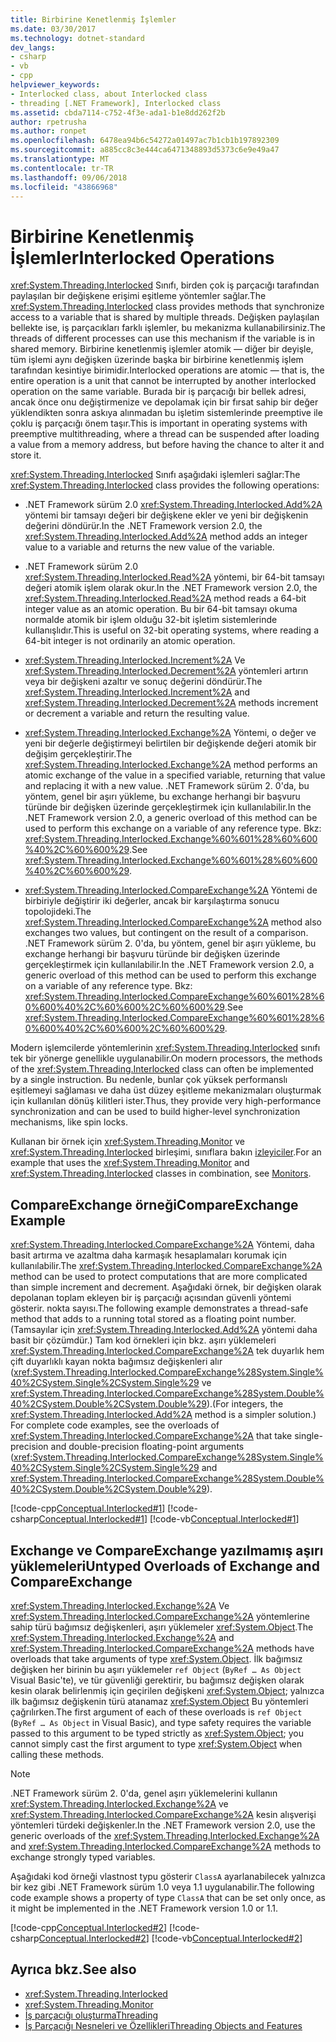 ```yaml
---
title: Birbirine Kenetlenmiş İşlemler
ms.date: 03/30/2017
ms.technology: dotnet-standard
dev_langs:
- csharp
- vb
- cpp
helpviewer_keywords:
- Interlocked class, about Interlocked class
- threading [.NET Framework], Interlocked class
ms.assetid: cbda7114-c752-4f3e-ada1-b1e8dd262f2b
author: rpetrusha
ms.author: ronpet
ms.openlocfilehash: 6478ea94b6c54272a01497ac7b1cb1b197892309
ms.sourcegitcommit: a885cc8c3e444ca6471348893d5373c6e9e49a47
ms.translationtype: MT
ms.contentlocale: tr-TR
ms.lasthandoff: 09/06/2018
ms.locfileid: "43866968"
---
```

# <a name="interlocked-operations"></a><span data-ttu-id="79fb7-102">Birbirine Kenetlenmiş İşlemler</span><span class="sxs-lookup"><span data-stu-id="79fb7-102">Interlocked Operations</span></span>
<span data-ttu-id="79fb7-103"><xref:System.Threading.Interlocked> Sınıfı, birden çok iş parçacığı tarafından paylaşılan bir değişkene erişimi eşitleme yöntemler sağlar.</span><span class="sxs-lookup"><span data-stu-id="79fb7-103">The <xref:System.Threading.Interlocked> class provides methods that synchronize access to a variable that is shared by multiple threads.</span></span> <span data-ttu-id="79fb7-104">Değişken paylaşılan bellekte ise, iş parçacıkları farklı işlemler, bu mekanizma kullanabilirsiniz.</span><span class="sxs-lookup"><span data-stu-id="79fb7-104">The threads of different processes can use this mechanism if the variable is in shared memory.</span></span> <span data-ttu-id="79fb7-105">Birbirine kenetlenmiş işlemler atomik — diğer bir deyişle, tüm işlemi aynı değişken üzerinde başka bir birbirine kenetlenmiş işlem tarafından kesintiye birimidir.</span><span class="sxs-lookup"><span data-stu-id="79fb7-105">Interlocked operations are atomic — that is, the entire operation is a unit that cannot be interrupted by another interlocked operation on the same variable.</span></span> <span data-ttu-id="79fb7-106">Burada bir iş parçacığı bir bellek adresi, ancak önce onu değiştirmenize ve depolamak için bir fırsat sahip bir değer yüklendikten sonra askıya alınmadan bu işletim sistemlerinde preemptive ile çoklu iş parçacığı önem taşır.</span><span class="sxs-lookup"><span data-stu-id="79fb7-106">This is important in operating systems with preemptive multithreading, where a thread can be suspended after loading a value from a memory address, but before having the chance to alter it and store it.</span></span>  
  
 <span data-ttu-id="79fb7-107"><xref:System.Threading.Interlocked> Sınıfı aşağıdaki işlemleri sağlar:</span><span class="sxs-lookup"><span data-stu-id="79fb7-107">The <xref:System.Threading.Interlocked> class provides the following operations:</span></span>  
  
-   <span data-ttu-id="79fb7-108">.NET Framework sürüm 2.0 <xref:System.Threading.Interlocked.Add%2A> yöntemi bir tamsayı değeri bir değişkene ekler ve yeni bir değişkenin değerini döndürür.</span><span class="sxs-lookup"><span data-stu-id="79fb7-108">In the .NET Framework version 2.0, the <xref:System.Threading.Interlocked.Add%2A> method adds an integer value to a variable and returns the new value of the variable.</span></span>  
  
-   <span data-ttu-id="79fb7-109">.NET Framework sürüm 2.0 <xref:System.Threading.Interlocked.Read%2A> yöntemi, bir 64-bit tamsayı değeri atomik işlem olarak okur.</span><span class="sxs-lookup"><span data-stu-id="79fb7-109">In the .NET Framework version 2.0, the <xref:System.Threading.Interlocked.Read%2A> method reads a 64-bit integer value as an atomic operation.</span></span> <span data-ttu-id="79fb7-110">Bu bir 64-bit tamsayı okuma normalde atomik bir işlem olduğu 32-bit işletim sistemlerinde kullanışlıdır.</span><span class="sxs-lookup"><span data-stu-id="79fb7-110">This is useful on 32-bit operating systems, where reading a 64-bit integer is not ordinarily an atomic operation.</span></span>  
  
-   <span data-ttu-id="79fb7-111"><xref:System.Threading.Interlocked.Increment%2A> Ve <xref:System.Threading.Interlocked.Decrement%2A> yöntemleri artırın veya bir değişkeni azaltır ve sonuç değerini döndürür.</span><span class="sxs-lookup"><span data-stu-id="79fb7-111">The <xref:System.Threading.Interlocked.Increment%2A> and <xref:System.Threading.Interlocked.Decrement%2A> methods increment or decrement a variable and return the resulting value.</span></span>  
  
-   <span data-ttu-id="79fb7-112"><xref:System.Threading.Interlocked.Exchange%2A> Yöntemi, o değer ve yeni bir değerle değiştirmeyi belirtilen bir değişkende değeri atomik bir değişim gerçekleştirir.</span><span class="sxs-lookup"><span data-stu-id="79fb7-112">The <xref:System.Threading.Interlocked.Exchange%2A> method performs an atomic exchange of the value in a specified variable, returning that value and replacing it with a new value.</span></span> <span data-ttu-id="79fb7-113">.NET Framework sürüm 2. 0'da, bu yöntem, genel bir aşırı yükleme, bu exchange herhangi bir başvuru türünde bir değişken üzerinde gerçekleştirmek için kullanılabilir.</span><span class="sxs-lookup"><span data-stu-id="79fb7-113">In the .NET Framework version 2.0, a generic overload of this method can be used to perform this exchange on a variable of any reference type.</span></span> <span data-ttu-id="79fb7-114">Bkz: <xref:System.Threading.Interlocked.Exchange%60%601%28%60%600%40%2C%60%600%29>.</span><span class="sxs-lookup"><span data-stu-id="79fb7-114">See <xref:System.Threading.Interlocked.Exchange%60%601%28%60%600%40%2C%60%600%29>.</span></span>  
  
-   <span data-ttu-id="79fb7-115"><xref:System.Threading.Interlocked.CompareExchange%2A> Yöntemi de birbiriyle değiştirir iki değerler, ancak bir karşılaştırma sonucu topolojideki.</span><span class="sxs-lookup"><span data-stu-id="79fb7-115">The <xref:System.Threading.Interlocked.CompareExchange%2A> method also exchanges two values, but contingent on the result of a comparison.</span></span> <span data-ttu-id="79fb7-116">.NET Framework sürüm 2. 0'da, bu yöntem, genel bir aşırı yükleme, bu exchange herhangi bir başvuru türünde bir değişken üzerinde gerçekleştirmek için kullanılabilir.</span><span class="sxs-lookup"><span data-stu-id="79fb7-116">In the .NET Framework version 2.0, a generic overload of this method can be used to perform this exchange on a variable of any reference type.</span></span> <span data-ttu-id="79fb7-117">Bkz: <xref:System.Threading.Interlocked.CompareExchange%60%601%28%60%600%40%2C%60%600%2C%60%600%29>.</span><span class="sxs-lookup"><span data-stu-id="79fb7-117">See <xref:System.Threading.Interlocked.CompareExchange%60%601%28%60%600%40%2C%60%600%2C%60%600%29>.</span></span>  
  
 <span data-ttu-id="79fb7-118">Modern işlemcilerde yöntemlerinin <xref:System.Threading.Interlocked> sınıfı tek bir yönerge genellikle uygulanabilir.</span><span class="sxs-lookup"><span data-stu-id="79fb7-118">On modern processors, the methods of the <xref:System.Threading.Interlocked> class can often be implemented by a single instruction.</span></span> <span data-ttu-id="79fb7-119">Bu nedenle, bunlar çok yüksek performanslı eşitlemeyi sağlaması ve daha üst düzey eşitleme mekanizmaları oluşturmak için kullanılan dönüş kilitleri ister.</span><span class="sxs-lookup"><span data-stu-id="79fb7-119">Thus, they provide very high-performance synchronization and can be used to build higher-level synchronization mechanisms, like spin locks.</span></span>  
  
 <span data-ttu-id="79fb7-120">Kullanan bir örnek için <xref:System.Threading.Monitor> ve <xref:System.Threading.Interlocked> birleşimi, sınıflara bakın [izleyiciler](https://msdn.microsoft.com/library/33fe4aef-b44b-42fd-9e72-c908e39e75db).</span><span class="sxs-lookup"><span data-stu-id="79fb7-120">For an example that uses the <xref:System.Threading.Monitor> and <xref:System.Threading.Interlocked> classes in combination, see [Monitors](https://msdn.microsoft.com/library/33fe4aef-b44b-42fd-9e72-c908e39e75db).</span></span>  
  
## <a name="compareexchange-example"></a><span data-ttu-id="79fb7-121">CompareExchange örneği</span><span class="sxs-lookup"><span data-stu-id="79fb7-121">CompareExchange Example</span></span>  
 <span data-ttu-id="79fb7-122"><xref:System.Threading.Interlocked.CompareExchange%2A> Yöntemi, daha basit artırma ve azaltma daha karmaşık hesaplamaları korumak için kullanılabilir.</span><span class="sxs-lookup"><span data-stu-id="79fb7-122">The <xref:System.Threading.Interlocked.CompareExchange%2A> method can be used to protect computations that are more complicated than simple increment and decrement.</span></span> <span data-ttu-id="79fb7-123">Aşağıdaki örnek, bir değişken olarak depolanan toplam ekleyen bir iş parçacığı açısından güvenli yöntemi gösterir. nokta sayısı.</span><span class="sxs-lookup"><span data-stu-id="79fb7-123">The following example demonstrates a thread-safe method that adds to a running total stored as a floating point number.</span></span> <span data-ttu-id="79fb7-124">(Tamsayılar için <xref:System.Threading.Interlocked.Add%2A> yöntemi daha basit bir çözümdür.) Tam kod örnekleri için bkz. aşırı yüklemeleri <xref:System.Threading.Interlocked.CompareExchange%2A> tek duyarlık hem çift duyarlıklı kayan nokta bağımsız değişkenleri alır (<xref:System.Threading.Interlocked.CompareExchange%28System.Single%40%2CSystem.Single%2CSystem.Single%29> ve <xref:System.Threading.Interlocked.CompareExchange%28System.Double%40%2CSystem.Double%2CSystem.Double%29>).</span><span class="sxs-lookup"><span data-stu-id="79fb7-124">(For integers, the <xref:System.Threading.Interlocked.Add%2A> method is a simpler solution.) For complete code examples, see the overloads of <xref:System.Threading.Interlocked.CompareExchange%2A> that take single-precision and double-precision floating-point arguments (<xref:System.Threading.Interlocked.CompareExchange%28System.Single%40%2CSystem.Single%2CSystem.Single%29> and <xref:System.Threading.Interlocked.CompareExchange%28System.Double%40%2CSystem.Double%2CSystem.Double%29>).</span></span>  
  
 [!code-cpp[Conceptual.Interlocked#1](../../../samples/snippets/cpp/VS_Snippets_CLR/conceptual.interlocked/cpp/source1.cpp#1)]
 [!code-csharp[Conceptual.Interlocked#1](../../../samples/snippets/csharp/VS_Snippets_CLR/conceptual.interlocked/cs/source1.cs#1)]
 [!code-vb[Conceptual.Interlocked#1](../../../samples/snippets/visualbasic/VS_Snippets_CLR/conceptual.interlocked/vb/source1.vb#1)]  
  
## <a name="untyped-overloads-of-exchange-and-compareexchange"></a><span data-ttu-id="79fb7-125">Exchange ve CompareExchange yazılmamış aşırı yüklemeleri</span><span class="sxs-lookup"><span data-stu-id="79fb7-125">Untyped Overloads of Exchange and CompareExchange</span></span>  
 <span data-ttu-id="79fb7-126"><xref:System.Threading.Interlocked.Exchange%2A> Ve <xref:System.Threading.Interlocked.CompareExchange%2A> yöntemlerine sahip türü bağımsız değişkenleri, aşırı yüklemeler <xref:System.Object>.</span><span class="sxs-lookup"><span data-stu-id="79fb7-126">The <xref:System.Threading.Interlocked.Exchange%2A> and <xref:System.Threading.Interlocked.CompareExchange%2A> methods have overloads that take arguments of type <xref:System.Object>.</span></span> <span data-ttu-id="79fb7-127">İlk bağımsız değişken her birinin bu aşırı yüklemeler `ref Object` (`ByRef … As Object` Visual Basic'te), ve tür güvenliği gerektirir, bu bağımsız değişken olarak kesin olarak belirlenmiş için geçirilen değişkeni <xref:System.Object>; yalnızca ilk bağımsız değişkenin türü atanamaz <xref:System.Object> Bu yöntemleri çağrılırken.</span><span class="sxs-lookup"><span data-stu-id="79fb7-127">The first argument of each of these overloads is `ref Object` (`ByRef … As Object` in Visual Basic), and type safety requires the variable passed to this argument to be typed strictly as <xref:System.Object>; you cannot simply cast the first argument to type <xref:System.Object> when calling these methods.</span></span>  
  
> [!NOTE]
>  <span data-ttu-id="79fb7-128">.NET Framework sürüm 2. 0'da, genel aşırı yüklemelerini kullanın <xref:System.Threading.Interlocked.Exchange%2A> ve <xref:System.Threading.Interlocked.CompareExchange%2A> kesin alışverişi yöntemleri türdeki değişkenler.</span><span class="sxs-lookup"><span data-stu-id="79fb7-128">In the .NET Framework version 2.0, use the generic overloads of the <xref:System.Threading.Interlocked.Exchange%2A> and <xref:System.Threading.Interlocked.CompareExchange%2A> methods to exchange strongly typed variables.</span></span>  
  
 <span data-ttu-id="79fb7-129">Aşağıdaki kod örneği vlastnost typu gösterir `ClassA` ayarlanabilecek yalnızca bir kez gibi .NET Framework sürüm 1.0 veya 1.1 uygulanabilir.</span><span class="sxs-lookup"><span data-stu-id="79fb7-129">The following code example shows a property of type `ClassA` that can be set only once, as it might be implemented in the .NET Framework version 1.0 or 1.1.</span></span>  
  
 [!code-cpp[Conceptual.Interlocked#2](../../../samples/snippets/cpp/VS_Snippets_CLR/conceptual.interlocked/cpp/source2.cpp#2)]
 [!code-csharp[Conceptual.Interlocked#2](../../../samples/snippets/csharp/VS_Snippets_CLR/conceptual.interlocked/cs/source2.cs#2)]
 [!code-vb[Conceptual.Interlocked#2](../../../samples/snippets/visualbasic/VS_Snippets_CLR/conceptual.interlocked/vb/source2.vb#2)]  
  
## <a name="see-also"></a><span data-ttu-id="79fb7-130">Ayrıca bkz.</span><span class="sxs-lookup"><span data-stu-id="79fb7-130">See also</span></span>

- <xref:System.Threading.Interlocked>  
- <xref:System.Threading.Monitor>  
- [<span data-ttu-id="79fb7-131">İş parçacığı oluşturma</span><span class="sxs-lookup"><span data-stu-id="79fb7-131">Threading</span></span>](../../../docs/standard/threading/index.md)  
- [<span data-ttu-id="79fb7-132">İş Parçacığı Nesneleri ve Özellikleri</span><span class="sxs-lookup"><span data-stu-id="79fb7-132">Threading Objects and Features</span></span>](../../../docs/standard/threading/threading-objects-and-features.md)
